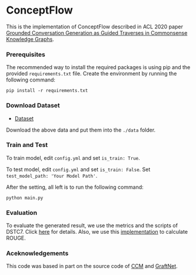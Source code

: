 # ConceptFlow

This is the implementation of ConceptFlow described in ACL 2020 paper [Grounded Conversation Generation as Guided Traverses in Commonsense Knowledge Graphs](https://arxiv.org/abs/1911.02707).

### Prerequisites
The recommended way to install the required packages is using pip and the provided `requirements.txt` file. Create the environment by running the following command:
```
pip install -r requirements.txt
```

### Download Dataset
* [Dataset](https://drive.google.com/file/d/1niM4rCzR5t1li0EFprdkxE7AT9A-bioW/view?usp=sharing)

Download the above data and put them into the `./data` folder.

### Train and Test

To train model, edit `config.yml` and set `is_train: True`. 

To test model, edit `config.yml` and set `is_train: False`. Set `test_model_path: 'Your Model Path'`. 

After the setting, all left is to run the following command:

```
python main.py
```

### Evaluation

To evaluate the generated result, we use the metrics and the scripts of DSTC7. Click [here](https://github.com/mgalley/DSTC7-End-to-End-Conversation-Modeling/tree/master/evaluation) for details. Also, we use this [implementation](https://github.com/pltrdy/rouge) to calculate ROUGE.

### Aceknowledgements
This code was based in part on the source code of [CCM](https://github.com/tuxchow/ccm) and [GraftNet](https://github.com/OceanskySun/GraftNet).
